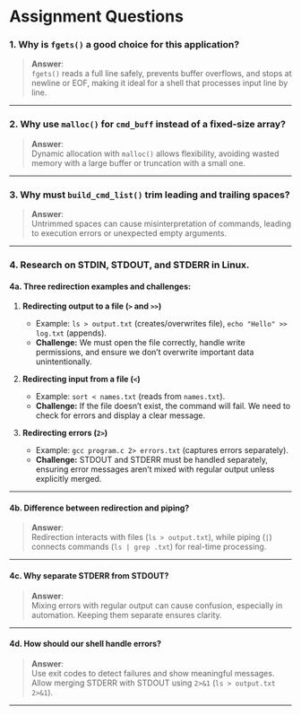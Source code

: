 # Assignment Questions

### 1. Why is `fgets()` a good choice for this application?

> **Answer**:  
`fgets()` reads a full line safely, prevents buffer overflows, and stops at newline or EOF, making it ideal for a shell that processes input line by line.

---

### 2. Why use `malloc()` for `cmd_buff` instead of a fixed-size array?

> **Answer**:  
Dynamic allocation with `malloc()` allows flexibility, avoiding wasted memory with a large buffer or truncation with a small one.

---

### 3. Why must `build_cmd_list()` trim leading and trailing spaces?

> **Answer**:  
Untrimmed spaces can cause misinterpretation of commands, leading to execution errors or unexpected empty arguments.

---

### 4. Research on STDIN, STDOUT, and STDERR in Linux.

#### **4a. Three redirection examples and challenges:**
1. **Redirecting output to a file (`>` and `>>`)**  
   - Example: `ls > output.txt` (creates/overwrites file), `echo "Hello" >> log.txt` (appends).  
   - **Challenge:** We must open the file correctly, handle write permissions, and ensure we don’t overwrite important data unintentionally.

2. **Redirecting input from a file (`<`)**  
   - Example: `sort < names.txt` (reads from `names.txt`).  
   - **Challenge:** If the file doesn’t exist, the command will fail. We need to check for errors and display a clear message.

3. **Redirecting errors (`2>`)**  
   - Example: `gcc program.c 2> errors.txt` (captures errors separately).  
   - **Challenge:** STDOUT and STDERR must be handled separately, ensuring error messages aren’t mixed with regular output unless explicitly merged.


---

#### **4b. Difference between redirection and piping?**
> **Answer**:  
Redirection interacts with files (`ls > output.txt`), while piping (`|`) connects commands (`ls | grep .txt`) for real-time processing.

---

#### **4c. Why separate STDERR from STDOUT?**
> **Answer**:  
Mixing errors with regular output can cause confusion, especially in automation. Keeping them separate ensures clarity.

---

#### **4d. How should our shell handle errors?**
> **Answer**:  
Use exit codes to detect failures and show meaningful messages. Allow merging STDERR with STDOUT using `2>&1` (`ls > output.txt 2>&1`).

---

